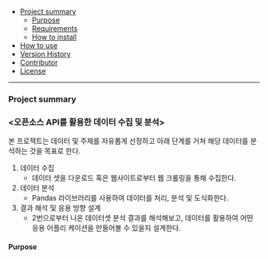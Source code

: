 - [Project summary](#da-design-server)
  - [Purpose](#purpose)
  - [Requirements](#requirements)
  - [How to install](#how-to-install)
- [How to use](#how-to-use)
- [Version History](#version-history)
- [Contributor](#contributor)
- [License](#license)

---

### Project summary

### <오픈소스 API를 활용한 데이터 수집 및 분석>
본 프로젝트는 데이터 및 주제를 자유롭게 선정하고 아래 단계를 거쳐 해당 데이터를 분석하는 것을 목표로 한다.

1. 데이터 수집
   - 데이터 셋을 다운로드 혹은 웹사이트로부터 웹 크롤링을 통해 수집한다.
3. 데이터 분석
   - Pandas 라이브러리를 사용하여 데이터를 처리, 분석 및 도식화한다.
5. 결과 해석 및 응용 방향 설계
   - 2번으로부터 나온 데이터셋 분석 결과를 해석해보고, 데이터를 활용하여 어떤 응용 어플리
케이션을 만들어볼 수 있을지 설계한다.

#### Purpose



